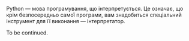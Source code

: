 Python — мова програмування, що інтерпретується. 
Це означає, що крім безпосередньо самої програми, вам знадобиться спеціальний інструмент для її виконання — інтерпретатор. 

To be continued.
<!--
Інтерпретатор Python може працювати у двох режимах: 
інтерактивному і пакетному. 

В інтерактивний режим можна увійти набравши у командному рядку:

	python
	
В результаті Python запуститься в інтерактивному режимі і буде очікувати вводу команд користувача. 

Зауважте, що шлях до директорії, яка містить виконуваний файл `python.exe`, має міститись у змінній оточення `PATH`. 

Якщо ж у вас є файл з початковим кодом на Python, і ви хочете запустити його на виконання, 
то для цього необхідно у командному рядку викликати інтерпретатор Python 
і в якості аргумента передати йому ваш файл. 
Наприклад, для файла з іменем `test.py`: 

	python test.py
	
Також при запуску інтерпретатора можна вказати деякі опції. 
Наприклад, щоб запустити на виконання певний модуль, треба вказати прапорець (опцію) `-m` і далі ім'я самого модуля. 
Наприклад:

	c:\>python -m http.server
	Serving HTTP on 0.0.0.0 port 8000 (http://0.0.0.0:8000/) ...

Отримати швидку довідку по опціям запуску інтерпретатора можна так:

	c:\>python -h
	
### Кодування початкового коду

За замовчуванням початкові файли Python розглядаються як кодовані в `UTF-8`. 
Щоб оголосити кодування відмінне від того, що використовується за замовчуванням, першим рядком файла повинен бути спеціальний рядок з коментарем. Синтаксис наступний: 

	:::python
	# -*- coding: encoding -*-
	
де `encoding` — одне з діючих кодувань, яке підтримує Python. 
Наприклад: 

	:::python
	# -*- coding: cp-1252 -*-
 
 
## Додаткові матеріали

- [Command line and environment](https://docs.python.org/3/using/cmdline.html#using-on-general)
- [Python codecs](https://docs.python.org/3/library/codecs.html#module-codecs)

-->